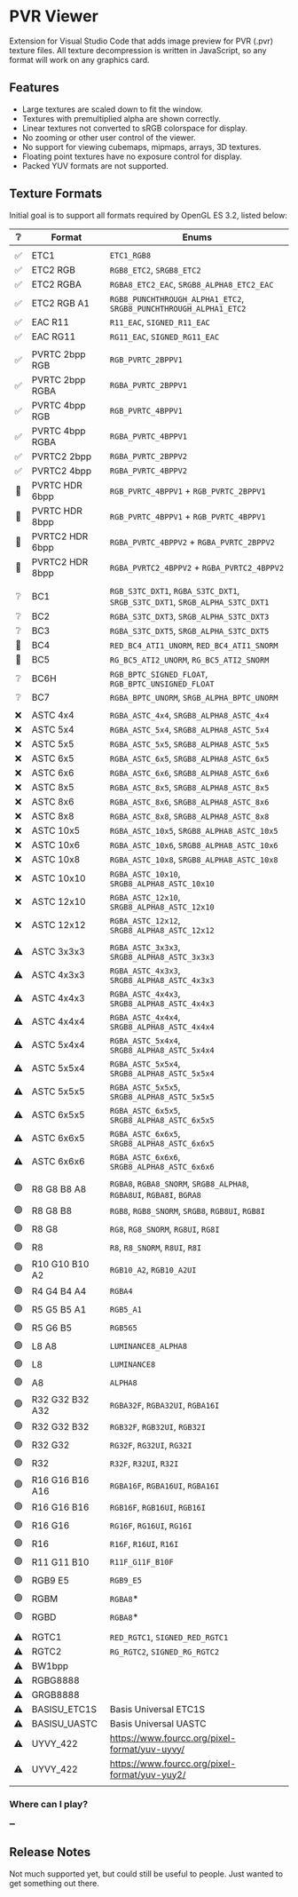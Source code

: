 # PVR Viewer

Extension for Visual Studio Code that adds image preview for PVR (.pvr) texture files. All texture decompression is written in JavaScript, so any format will work on any graphics card.

## Features

* Large textures are scaled down to fit the window.
* Textures with premultiplied alpha are shown correctly.
* Linear textures not converted to sRGB colorspace for display.
* No zooming or other user control of the viewer.
* No support for viewing cubemaps, mipmaps, arrays, 3D textures.
* Floating point textures have no exposure control for display.
* Packed YUV formats are not supported.

## Texture Formats

Initial goal is to support all formats required by OpenGL ES 3.2, listed below:

| ❔ | Format | Enums
| :----: | ------ | -----
| | |
| ✅ | ETC1 | ``ETC1_RGB8``
| ✅ | ETC2 RGB | ``RGB8_ETC2``, ``SRGB8_ETC2``
| ✅ | ETC2 RGBA | ``RGBA8_ETC2_EAC``, ``SRGB8_ALPHA8_ETC2_EAC``
| ✅ | ETC2 RGB A1 | ``RGB8_PUNCHTHROUGH_ALPHA1_ETC2``, ``SRGB8_PUNCHTHROUGH_ALPHA1_ETC2``
| ✅ | EAC R11 | ``R11_EAC``, ``SIGNED_R11_EAC``
| ✅ | EAC RG11 | ``RG11_EAC``, ``SIGNED_RG11_EAC``
| | |
| ✅ | PVRTC 2bpp RGB | ``RGB_PVRTC_2BPPV1``
| ✅ | PVRTC 2bpp RGBA | ``RGBA_PVRTC_2BPPV1``
| ✅ | PVRTC 4bpp RGB | ``RGB_PVRTC_4BPPV1``
| ✅ | PVRTC 4bpp RGBA | ``RGBA_PVRTC_4BPPV1``
| ✅ | PVRTC2 2bpp | ``RGBA_PVRTC_2BPPV2``
| ✅ | PVRTC2 4bpp | ``RGBA_PVRTC_4BPPV2``
| 🔻 | PVRTC HDR 6bpp | ``RGB_PVRTC_4BPPV1`` + ``RGB_PVRTC_2BPPV1``
| 🔻 | PVRTC HDR 8bpp | ``RGB_PVRTC_4BPPV1`` + ``RGB_PVRTC_4BPPV1``
| 🔻 | PVRTC2 HDR 6bpp | ``RGBA_PVRTC_4BPPV2`` + ``RGBA_PVRTC_2BPPV2``
| 🔻 | PVRTC2 HDR 8bpp | ``RGBA_PVRTC2_4BPPV2`` + ``RGBA_PVRTC2_4BPPV2``
| | ||
| ❔ | BC1 | ``RGB_S3TC_DXT1``, ``RGBA_S3TC_DXT1``, ``SRGB_S3TC_DXT1``, ``SRGB_ALPHA_S3TC_DXT1``
| ❔ | BC2 | ``RGBA_S3TC_DXT3``, ``SRGB_ALPHA_S3TC_DXT3``
| ❔ | BC3 | ``RGBA_S3TC_DXT5``, ``SRGB_ALPHA_S3TC_DXT5``
| 🔻 | BC4 | ``RED_BC4_ATI1_UNORM``, ``RED_BC4_ATI1_SNORM``
| 🔻 | BC5 | ``RG_BC5_ATI2_UNORM``, ``RG_BC5_ATI2_SNORM``
| ❔ | BC6H | ``RGB_BPTC_SIGNED_FLOAT``, ``RGB_BPTC_UNSIGNED_FLOAT``
| ❔ | BC7 | ``RGBA_BPTC_UNORM``, ``SRGB_ALPHA_BPTC_UNORM``
| | |
| ❌ | ASTC 4x4 | ``RGBA_ASTC_4x4``, ``SRGB8_ALPHA8_ASTC_4x4``
| ❌ | ASTC 5x4 | ``RGBA_ASTC_5x4``, ``SRGB8_ALPHA8_ASTC_5x4``
| ❌ | ASTC 5x5 | ``RGBA_ASTC_5x5``, ``SRGB8_ALPHA8_ASTC_5x5``
| ❌ | ASTC 6x5 | ``RGBA_ASTC_6x5``, ``SRGB8_ALPHA8_ASTC_6x5``
| ❌ | ASTC 6x6 | ``RGBA_ASTC_6x6``, ``SRGB8_ALPHA8_ASTC_6x6``
| ❌ | ASTC 8x5 | ``RGBA_ASTC_8x5``, ``SRGB8_ALPHA8_ASTC_8x5``
| ❌ | ASTC 8x6 | ``RGBA_ASTC_8x6``, ``SRGB8_ALPHA8_ASTC_8x6``
| ❌ | ASTC 8x8 | ``RGBA_ASTC_8x8``, ``SRGB8_ALPHA8_ASTC_8x8``
| ❌ | ASTC 10x5 | ``RGBA_ASTC_10x5``, ``SRGB8_ALPHA8_ASTC_10x5``
| ❌ | ASTC 10x6 | ``RGBA_ASTC_10x6``, ``SRGB8_ALPHA8_ASTC_10x6``
| ❌ | ASTC 10x8 | ``RGBA_ASTC_10x8``, ``SRGB8_ALPHA8_ASTC_10x8``
| ❌ | ASTC 10x10 | ``RGBA_ASTC_10x10``, ``SRGB8_ALPHA8_ASTC_10x10``
| ❌ | ASTC 12x10 | ``RGBA_ASTC_12x10``, ``SRGB8_ALPHA8_ASTC_12x10``
| ❌ | ASTC 12x12 | ``RGBA_ASTC_12x12``, ``SRGB8_ALPHA8_ASTC_12x12``
| | |
| ⚠️ | ASTC 3x3x3 | ``RGBA_ASTC_3x3x3``, ``SRGB8_ALPHA8_ASTC_3x3x3``
| ⚠️ | ASTC 4x3x3 | ``RGBA_ASTC_4x3x3``, ``SRGB8_ALPHA8_ASTC_4x3x3``
| ⚠️ | ASTC 4x4x3 | ``RGBA_ASTC_4x4x3``, ``SRGB8_ALPHA8_ASTC_4x4x3``
| ⚠️ | ASTC 4x4x4 | ``RGBA_ASTC_4x4x4``, ``SRGB8_ALPHA8_ASTC_4x4x4``
| ⚠️ | ASTC 5x4x4 | ``RGBA_ASTC_5x4x4``, ``SRGB8_ALPHA8_ASTC_5x4x4``
| ⚠️ | ASTC 5x5x4 | ``RGBA_ASTC_5x5x4``, ``SRGB8_ALPHA8_ASTC_5x5x4``
| ⚠️ | ASTC 5x5x5 | ``RGBA_ASTC_5x5x5``, ``SRGB8_ALPHA8_ASTC_5x5x5``
| ⚠️ | ASTC 6x5x5 | ``RGBA_ASTC_6x5x5``, ``SRGB8_ALPHA8_ASTC_6x5x5``
| ⚠️ | ASTC 6x6x5 | ``RGBA_ASTC_6x6x5``, ``SRGB8_ALPHA8_ASTC_6x6x5``
| ⚠️ | ASTC 6x6x6 | ``RGBA_ASTC_6x6x6``, ``SRGB8_ALPHA8_ASTC_6x6x6``
| | |
| 🟢 | R8 G8 B8 A8 | ``RGBA8``, ``RGBA8_SNORM``, ``SRGB8_ALPHA8``, ``RGBA8UI``, ``RGBA8I``, ``BGRA8``
| 🟢 | R8 G8 B8 | ``RGB8``, ``RGB8_SNORM``, ``SRGB8``, ``RGB8UI``, ``RGB8I``
| 🟢 | R8 G8 | ``RG8``, ``RG8_SNORM``, ``RG8UI``, ``RG8I``
| 🟢 | R8 | ``R8``, ``R8_SNORM``, ``R8UI``, ``R8I``
| 🟢 | R10 G10 B10 A2 | ``RGB10_A2``, ``RGB10_A2UI``
| 🟢 | R4 G4 B4 A4 | ``RGBA4``
| 🟢 | R5 G5 B5 A1 | ``RGB5_A1``
| 🟢 | R5 G6 B5 | ``RGB565``
| 🟢 | L8 A8 | ``LUMINANCE8_ALPHA8``
| 🟢 | L8 | ``LUMINANCE8``
| 🟢 | A8 | ``ALPHA8``
| 🟢 | R32 G32 B32 A32 | ``RGBA32F``, ``RGBA32UI``, ``RGBA16I``
| 🟢 | R32 G32 B32 | ``RGB32F``, ``RGB32UI``, ``RGB32I``
| 🟢 | R32 G32 | ``RG32F``, ``RG32UI``, ``RG32I``
| 🟢 | R32 | ``R32F``, ``R32UI``, ``R32I``
| 🟢 | R16 G16 B16 A16 | ``RGBA16F``, ``RGBA16UI``, ``RGBA16I``
| 🟢 | R16 G16 B16 | ``RGB16F``, ``RGB16UI``, ``RGB16I``
| 🟢 | R16 G16 | ``RG16F``, ``RG16UI``, ``RG16I``
| 🟢 | R16 | ``R16F``, ``R16UI``, ``R16I``
| 🟢 | R11 G11 B10 | ``R11F_G11F_B10F``
| 🟢 | RGB9 E5 | ``RGB9_E5``
| 🟢 | RGBM | ``RGBA8``*
| 🟢 | RGBD | ``RGBA8``*
| | |
| ⚠️ | RGTC1 | ``RED_RGTC1``, ``SIGNED_RED_RGTC1``
| ⚠️ | RGTC2 | ``RG_RGTC2``, ``SIGNED_RG_RGTC2``
| ⚠️ | BW1bpp |
| ⚠️ | RGBG8888 |
| ⚠️ | GRGB8888 |
| ⚠️ | BASISU_ETC1S | Basis Universal ETC1S
| ⚠️ | BASISU_UASTC | Basis Universal UASTC
| ⚠️ | UYVY_422 | https://www.fourcc.org/pixel-format/yuv-uyvy/
| ⚠️ | UYVY_422 | https://www.fourcc.org/pixel-format/yuv-yuy2/
| | |

### Where can I play?

➖


## Release Notes

Not much supported yet, but could still be useful to people. Just wanted to get something out there.
